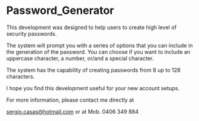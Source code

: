 # Password_Generator

This development was designed to help users to create high level of security passwords. 

The system will prompt you with a series of options that you can include in the generation of the password. You can choose if you want to include an uppercase character, a number, or/and a special character. 

The system has the capability of creating passwords from 8 up to 128 characters. 

I hope you find this development useful for your new account setups.

For more information, please contact me directly at 

sergio.casas@hotmail.com or at Mob. 0406 349 884
